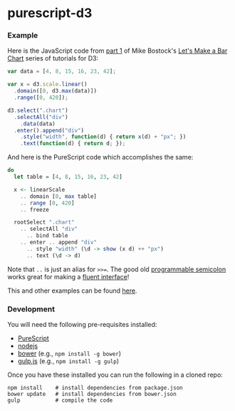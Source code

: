 # purescript-d3

### Example

Here is the JavaScript code from [part 1](http://bl.ocks.org/mbostock/7322386) of Mike Bostock's [Let's Make a Bar Chart](http://bost.ocks.org/mike/bar/) series of tutorials for D3:

```javascript
var data = [4, 8, 15, 16, 23, 42];

var x = d3.scale.linear()
  .domain([0, d3.max(data)])
  .range([0, 420]);

d3.select(".chart")
  .selectAll("div")
    .data(data)
  .enter().append("div")
    .style("width", function(d) { return x(d) + "px"; })
    .text(function(d) { return d; });
```

And here is the PureScript code which accomplishes the same:

```haskell
do
  let table = [4, 8, 15, 16, 23, 42]

  x <- linearScale
    .. domain [0, max table]
    .. range [0, 420]
    .. freeze

  rootSelect ".chart"
    .. selectAll "div"
      .. bind table
    .. enter .. append "div"
      .. style "width" (\d -> show (x d) ++ "px")
      .. text (\d -> d)
```

Note that `..` is just an alias for `>>=`. The good old [programmable semicolon](http://en.wikipedia.org/wiki/Monad_(functional_programming)) works great for making a [fluent interface](http://en.wikipedia.org/wiki/Fluent_interface)!

This and other examples can be found [here](https://github.com/pelotom/purescript-d3-examples/tree/master/src).

### Development

You will need the following pre-requisites installed:

*  [PureScript](http://www.purescript.org/)
*  [nodejs](http://nodejs.org/)
*  [bower](http://bower.io/) (e.g., `npm install -g bower`)
*  [gulp.js](http://gulpjs.com/) (e.g., `npm install -g gulp`)

Once you have these installed you can run the following in a cloned repo:

```
npm install    # install dependencies from package.json
bower update   # install dependencies from bower.json
gulp           # compile the code
```
